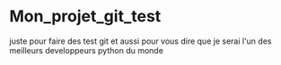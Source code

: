 # Mon_projet_git_test
juste pour faire des test git
et aussi pour vous dire que je serai l'un des meilleurs developpeurs python du monde
